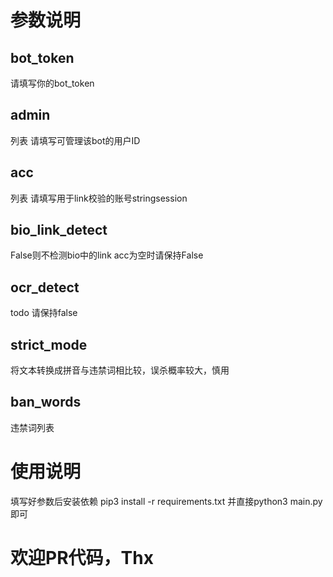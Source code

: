 # 参数说明
## bot_token 
请填写你的bot_token
## admin
列表 请填写可管理该bot的用户ID
## acc
列表 请填写用于link校验的账号stringsession
## bio_link_detect
False则不检测bio中的link acc为空时请保持False
## ocr_detect
todo 请保持false
## strict_mode
将文本转换成拼音与违禁词相比较，误杀概率较大，慎用 
## ban_words
违禁词列表

# 使用说明
填写好参数后安装依赖
pip3 install -r requirements.txt 
并直接python3 main.py即可

# 欢迎PR代码，Thx